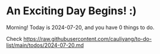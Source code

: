 # An Exciting Day Begins! :)

Morning! Today is 2024-07-20, and you have 0 things to do.

Check https://raw.githubusercontent.com/cauliyang/to-do-list/main/todos/2024-07-20.md